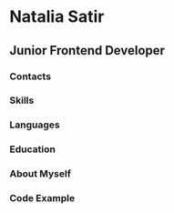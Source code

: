 # Natalia Satir
## Junior Frontend Developer
### Contacts
### Skills
### Languages
### Education
### About Myself
### Code Example
